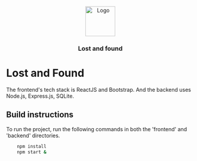 
<!-- PROJECT LOGO -->
<br />
<p align="center">
  <a href="https://github.com/csivitu/Template">
    <img src="https://csivit.com/images/favicon.png" alt="Logo" width="80">
  </a>

  <h3 align="center">Lost and found</h3>

</p>


# Lost and Found
The frontend's tech stack is ReactJS and Bootstrap. And the backend uses Node.js, Express.js, SQLite. 

## Build instructions

To run the project, run the following commands in both the 'frontend' and 'backend' directories.


```bash
    npm install
    npm start &
```
    
